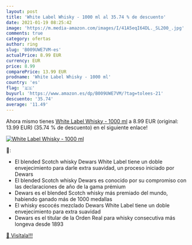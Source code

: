 ```yaml
---
layout: post
title: 'White Label Whisky - 1000 ml al 35.74 % de descuento'
date: 2021-01-19 08:25:42
image: 'https://m.media-amazon.com/images/I/41A5eqI64DL._SL200_.jpg'
comments: true
category: ofertas
author: ring
slug: 'B009UWE7VM-es'
actualPrice: 8.99 EUR
currency: EUR
price: 8.99
comparePrice: 13.99 EUR
prodname: 'White Label Whisky - 1000 ml'
country: 'es'
flag: '🇪🇸'
buyurl: 'https://www.amazon.es/dp/B009UWE7VM/?tag=tolees-21'
descuento: '35.74'
average: '11.49'
---
```


Ahora mismo tienes [White Label Whisky - 1000 ml](https://www.amazon.es/dp/B009UWE7VM/?tag=tolees-21) a 8.99 EUR (original: 13.99 EUR) (35.74 %  de descuento) en el siguiente enlace!

[![White Label Whisky - 1000 ml](https://m.media-amazon.com/images/I/41A5eqI64DL._SL200_.jpg)](https://www.amazon.es/dp/B009UWE7VM/?tag=tolees-21)

🔎:

- El blended Scotch whisky Dewars White Label tiene un doble envejecimiento para darle extra suavidad, un proceso iniciado por Dewars
- El blended Scotch whisky Dewars es conocido por su compromiso con las declaraciones de año de la gama prémium
- Dewars es el blended Scotch whisky más premiado del mundo, habiendo ganado más de 1000 medallas
- El whisky escocés mezclado Dewars White Label tiene un doble envejecimiento para extra suavidad
- Dewars es el titular de la Orden Real para whisky consecutiva más longeva desde 1893

[🛒 Visítala!!!](https://www.amazon.es/dp/B009UWE7VM/?tag=tolees-21)
